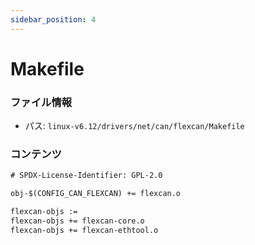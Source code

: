 ```yaml
---
sidebar_position: 4
---
```

# Makefile

### ファイル情報

- パス: `linux-v6.12/drivers/net/can/flexcan/Makefile`

### コンテンツ

```txt
# SPDX-License-Identifier: GPL-2.0

obj-$(CONFIG_CAN_FLEXCAN) += flexcan.o

flexcan-objs :=
flexcan-objs += flexcan-core.o
flexcan-objs += flexcan-ethtool.o

```
